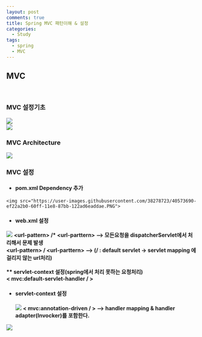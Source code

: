 ```yaml
---
layout: post
comments: true
title: Spring MVC 패턴이해 & 설정
categories: 
  - Study
tags:
  - spring
  - MVC
---
```


<h2>MVC</h2><br>

   <h3>MVC 설정기초</h3>
   <img src="https://user-images.githubusercontent.com/38278723/40573540-a116067c-60fd-11e8-857f-f377041c96dd.PNG"><br>
   <img src="https://user-images.githubusercontent.com/38278723/40573603-bfa54e9e-60fe-11e8-81ac-f3cfa1e3f95a.PNG">
   
   <h3>MVC Architecture</h3>
   <img src="https://user-images.githubusercontent.com/38278723/40573562-e60e9bfe-60fd-11e8-89ab-82ddd05f941e.PNG">  
   
   <h3>MVC 설정</h3>
   <ul>  
    <li>
      <h4>pom.xml Dependency 추가</h4>      
    </li>
   </ul>   
   
    <img src="https://user-images.githubusercontent.com/38278723/40573690-ef22a2b0-60ff-11e8-87bb-122ad6eaddae.PNG">
     
   
   <ul>   
    <li>
      <h4>web.xml 설정</h4>      
    </li>
   </ul>
    <img src="https://user-images.githubusercontent.com/38278723/40573679-c44220fc-60ff-11e8-9770-bf3371336f54.PNG">
    <b>&lt;url-pattern&gt; /* &lt;url-parttern&gt; --&gt; 모든요청을 dispatcherServlet에서 처리해서 문제 발생<br>
    &lt;url-pattern&gt; / &lt;url-parttern&gt; --&gt; (/ : default servlet -> servlet mapping 에 걸리지 않는 url처리)<br><br>
   ** servlet-context 설정(spring에서 처리 못하는 요청처리)<br>
    &lt; mvc:default-servlet-handler / &gt;<br></b>
    
   
     
   <ul>  
    <li>
      <h4>servlet-context 설정</h4>     
    </li>   
    <img src="https://user-images.githubusercontent.com/38278723/40573697-0c8687b8-6100-11e8-8c0b-8a52c473fbee.PNG">
    <b>&lt; mvc:annotation-driven / &gt; --> handler mapping & handler adapter(Invocker)를 포함한다.</b>
   </ul>
    <img src="https://user-images.githubusercontent.com/38278723/40573780-6fdac3d2-6101-11e8-9dcd-fbc526da4c6a.PNG">
   
   

  
